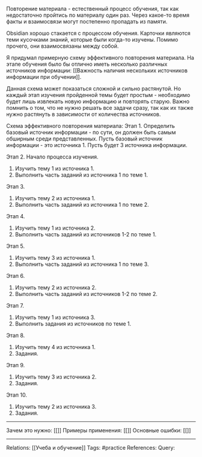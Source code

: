 Повторение материала - естественный процесс обучения, так как недостаточно пройтись по материалу один раз. Через какое-то время факты и взаимосвязи могут постепенно пропадать из памяти. 

Obsidian хорошо стакается с процессом обучения. Карточки являются теми кусочками знаний, которые были когда-то изучены. Помимо прочего, они взаимосвязаны между собой. 

Я придумал примерную схему эффективного повторения материала. На этапе обучения было бы отлично иметь несколько различных источников информации: [[Важность наличия нескольких источников информации при обучении]]. 

Данная схема может показаться сложной и сильно растянутой. Но каждый этап изучения пройденной темы будет простым - необходимо будет лишь извлекать новую информацию и повторять старую. Важно помнить о том, что не нужно решать все задачи сразу, так как их также нужно растянуть в зависимости от количества источников. 

Схема эффективного повторения материала: 
Этап 1. Определить базовый источник информации - по сути, он должен быть самым обширным среди представленных. Пусть базовый источник информации - это источника 1. Пусть будет 3 источника информации. 

Этап 2. Начало процесса изучения.  
1. Изучить тему 1 из источника 1. 
2. Выполнить часть заданий из источника 1 по теме 1. 

Этап 3. 
1. Изучить тему 2 из источника 1. 
2. Выполнить часть заданий из источника 1 по теме 2. 

Этап 4. 
1. Изучить тему 1 из источника 2. 
2. Выполнить часть заданий из источников 1-2 по теме 1. 

Этап 5. 
1. Изучить тему 3 из источника 1.
2. Выполнить часть заданий из источника 1 по теме 3. 

Этап 6. 
1. Изучить тему 2 из источника 2. 
2. Выполнить часть заданий из источников 1-2 по теме 2.

Этап 7. 
1. Изучить тему 1 из источника 3.
2. Выполнить задания из источников по теме 1. 

Этап 8. 
1. Изучить тему 4 из источника 1. 
2. Задания. 

Этап 9. 
1. Изучить тему 3 из источника 2.
2. Задания. 

Этап 10. 
1. Изучить тему 2 из источника 3. 
2. Задания. 

___
Зачем это нужно: [[]] 
Примеры применения: [[]] 
Основные ошибки: [[]]
___
Relations: [[Учеба и обучение]] 
Tags: #practice 
References: 
Query: 